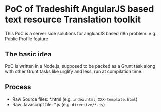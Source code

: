 PoC of Tradeshift AngularJS based text resource Translation toolkit
==========

This PoC is a server side solutions for angluarJS based i18n problem.
	e.g. Public Profile feature

The basic idea
-------------
PoC is written in a Node.js, supposed to be packed as a Grunt task along with other Grunt tasks like
urglify and less, run at compilation time.

Process
------------
* Raw Source files: *.html (e.g. `index.html`, `XXX-template.html`)
* Raw Javascript file: *.js (e.g. `directive/*.js`)
